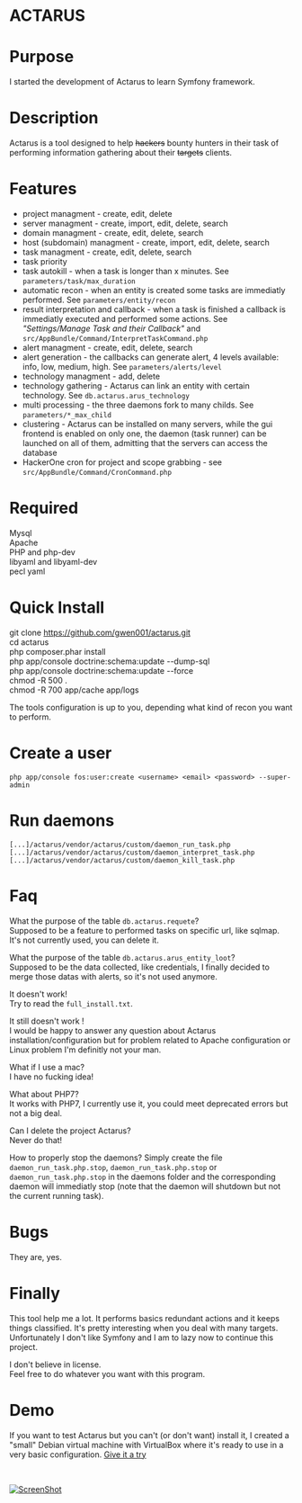 ACTARUS
===================

Purpose
==============
I started the development of Actarus to learn Symfony framework.

Description
==============
Actarus is a tool designed to help ~~hackers~~ bounty hunters in their task of performing information gathering about their ~~targets~~ clients.

Features
==============
* project managment - create, edit, delete  
* server managment - create, import, edit, delete, search  
* domain managment - create, edit, delete, search  
* host (subdomain) managment - create, import, edit, delete, search  
* task managment - create, edit, delete, search  
* task priority 
* task autokill - when a task is longer than x minutes. See `parameters/task/max_duration`
* automatic recon - when an entity is created some tasks are immediatly performed. See `parameters/entity/recon`
* result interpretation and callback - when a task is finished a callback is immediatly executed and performed some actions. See _"Settings/Manage Task and their Callback"_ and `src/AppBundle/Command/InterpretTaskCommand.php`
* alert managment - create, edit, delete, search
* alert generation - the callbacks can generate alert, 4 levels available: info, low, medium, high. See `parameters/alerts/level`
* technology managment - add, delete
* technology gathering - Actarus can link an entity with certain technology. See `db.actarus.arus_technology`
* multi processing - the three daemons fork to many childs. See `parameters/*_max_child`
* clustering - Actarus can be installed on many servers, while the gui frontend is enabled on only one, the daemon (task runner) can be launched on all of them, admitting that the servers can access the database
* HackerOne cron for project and scope grabbing - see `src/AppBundle/Command/CronCommand.php`

Required
==============
Mysql  
Apache  
PHP and php-dev  
libyaml and libyaml-dev  
pecl yaml  

Quick Install
==============
git clone https://github.com/gwen001/actarus.git  
cd actarus  
php composer.phar install  
php app/console doctrine:schema:update --dump-sql  
php app/console doctrine:schema:update --force  
chmod -R 500 .  
chmod -R 700 app/cache app/logs  

The tools configuration is up to you, depending what kind of recon you want to perform.

Create a user
==============
`php app/console fos:user:create <username> <email> <password> --super-admin`

Run daemons
==============
`[...]/actarus/vendor/actarus/custom/daemon_run_task.php`
`[...]/actarus/vendor/actarus/custom/daemon_interpret_task.php`
`[...]/actarus/vendor/actarus/custom/daemon_kill_task.php`

Faq
==============
What the purpose of the table `db.actarus.requete`?  
Supposed to be a feature to performed tasks on specific url, like sqlmap. It's not currently used, you can delete it.  

What the purpose of the table `db.actarus.arus_entity_loot`?  
Supposed to be the data collected, like credentials, I finally decided to merge those datas with alerts, so it's not used anymore.  

It doesn't work!  
Try to read the `full_install.txt`.  

It still doesn't work !  
I would be happy to answer any question about Actarus installation/configuration but for problem related to Apache configuration or Linux problem I'm definitly not your man.

What if I use a mac?  
I have no fucking idea!  

What about PHP7?  
It works with PHP7, I currently use it, you could meet deprecated errors but not a big deal.  

Can I delete the project Actarus?  
Never do that!

How to properly stop the daemons?
Simply create the file `daemon_run_task.php.stop`, `daemon_run_task.php.stop` or `daemon_run_task.php.stop` in the daemons folder and the corresponding daemon will immediatly stop
(note that the daemon will shutdown but not the current running task).

Bugs
==============
They are, yes.

Finally
==============
This tool help me a lot. It performs basics redundant actions and it keeps things classified. 
It's pretty interesting when you deal with many targets.
Unfortunately I don't like Symfony and I am to lazy now to continue this project.  

I don't believe in license.  
Feel free to do whatever you want with this program.  

Demo
==============
If you want to test Actarus but you can't (or don't want) install it, I created a "small" Debian virtual machine with VirtualBox where it's ready to use in a very basic configuration.
[Give it a try](http://10degres.net/assets/actarus.ova)

<br>

[![ScreenShot](http://10degres.net/images/actarus_video_preview.jpg)](https://www.youtube.com/watch?v=_u1-L0YjI7g)